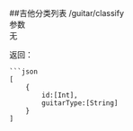 ##吉他分类列表
/guitar/classify   
参数   
无   

返回：

	```json
	[
		{
			id:[Int],
			guitarType:[String]
		}
	]
